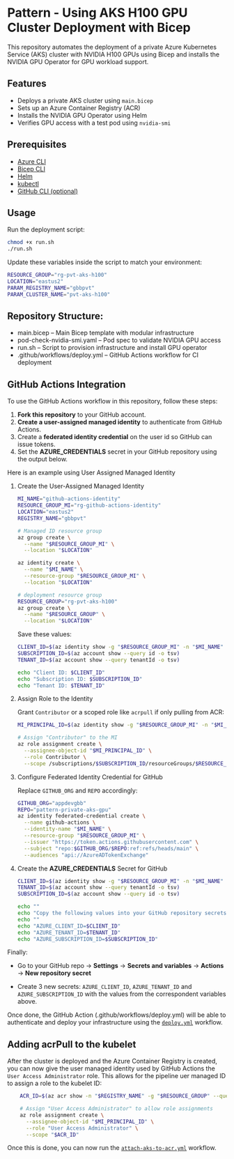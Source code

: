 # Pattern - Using AKS H100 GPU Cluster Deployment with Bicep

This repository automates the deployment of a private Azure Kubernetes Service (AKS) cluster with NVIDIA H100 GPUs using Bicep and installs the NVIDIA GPU Operator for GPU workload support.

## Features

- Deploys a private AKS cluster using `main.bicep`
- Sets up an Azure Container Registry (ACR)
- Installs the NVIDIA GPU Operator using Helm
- Verifies GPU access with a test pod using `nvidia-smi`

## Prerequisites

- [Azure CLI](https://learn.microsoft.com/en-us/cli/azure/)
- [Bicep CLI](https://learn.microsoft.com/en-us/azure/azure-resource-manager/bicep/install)
- [Helm](https://helm.sh/)
- [kubectl](https://kubernetes.io/docs/tasks/tools/)
- [GitHub CLI (optional)](https://cli.github.com/)

## Usage

Run the deployment script:

```bash
chmod +x run.sh
./run.sh
```

Update these variables inside the script to match your environment:

```bash
RESOURCE_GROUP="rg-pvt-aks-h100"
LOCATION="eastus2"
PARAM_REGISTRY_NAME="gbbpvt"
PARAM_CLUSTER_NAME="pvt-aks-h100"
```

## Repository Structure:

- main.bicep – Main Bicep template with modular infrastructure
- pod-check-nvidia-smi.yaml – Pod spec to validate NVIDIA GPU access
- run.sh – Script to provision infrastructure and install GPU operator
- .github/workflows/deploy.yml – GitHub Actions workflow for CI deployment

## GitHub Actions Integration

To use the GitHub Actions workflow in this repository, follow these steps:

1. **Fork this repository** to your GitHub account.
1. **Create a user-assigned managed identity** to authenticate from GitHub Actions.
1. Create a **federated identity credential** on the user id so GitHub can issue tokens.
1. Set the **AZURE_CREDENTIALS** secret in your GitHub repository using the output below.

Here is an example using User Assigned Managed Identity

1. Create the User-Assigned Managed Identity

    ```bash
    MI_NAME="github-actions-identity"
    RESOURCE_GROUP_MI="rg-github-actions-identity"
    LOCATION="eastus2"
    REGISTRY_NAME="gbbpvt"
    
    # Managed ID resource group
    az group create \
      --name "$RESOURCE_GROUP_MI" \
      --location "$LOCATION"

    az identity create \
      --name "$MI_NAME" \
      --resource-group "$RESOURCE_GROUP_MI" \
      --location "$LOCATION"

    # deployment resource group
    RESOURCE_GROUP="rg-pvt-aks-h100"
    az group create \
      --name "$RESOURCE_GROUP" \
      --location "$LOCATION"
    ```

    Save these values:

    ```bash
    CLIENT_ID=$(az identity show -g "$RESOURCE_GROUP_MI" -n "$MI_NAME" --query clientId -o tsv)
    SUBSCRIPTION_ID=$(az account show --query id -o tsv)
    TENANT_ID=$(az account show --query tenantId -o tsv)
    
    echo "Client ID: $CLIENT_ID"
    echo "Subscription ID: $SUBSCRIPTION_ID"
    echo "Tenant ID: $TENANT_ID"
    ```

1. Assign Role to the Identity

    Grant `Contributor` or a scoped role like `acrpull` if only pulling from ACR:

    ```bash
    MI_PRINCIPAL_ID=$(az identity show -g "$RESOURCE_GROUP_MI" -n "$MI_NAME" --query principalId -o tsv)
    
    # Assign "Contributor" to the MI
    az role assignment create \
      --assignee-object-id "$MI_PRINCIPAL_ID" \
      --role Contributor \
      --scope /subscriptions/$SUBSCRIPTION_ID/resourceGroups/$RESOURCE_GROUP
    ```

1. Configure Federated Identity Credential for GitHub

    Replace `GITHUB_ORG` and `REPO` accordingly:

    ```bash
    GITHUB_ORG="appdevgbb"
    REPO="pattern-private-aks-gpu"
    az identity federated-credential create \
      --name github-actions \
      --identity-name "$MI_NAME" \
      --resource-group "$RESOURCE_GROUP_MI" \
      --issuer "https://token.actions.githubusercontent.com" \
      --subject "repo:$GITHUB_ORG/$REPO:ref:refs/heads/main" \
      --audiences "api://AzureADTokenExchange"
    ```

1. Create the **AZURE_CREDENTIALS** Secret for GitHub

    ```bash
    CLIENT_ID=$(az identity show -g "$RESOURCE_GROUP_MI" -n "$MI_NAME" --query clientId -o tsv)
    TENANT_ID=$(az account show --query tenantId -o tsv)
    SUBSCRIPTION_ID=$(az account show --query id -o tsv)
    
    echo ""
    echo "Copy the following values into your GitHub repository secrets:"
    echo ""
    echo "AZURE_CLIENT_ID=$CLIENT_ID"
    echo "AZURE_TENANT_ID=$TENANT_ID"
    echo "AZURE_SUBSCRIPTION_ID=$SUBSCRIPTION_ID"
    ```

Finally:

* Go to your GitHub repo → **Settings** → **Secrets and variables** → **Actions** → **New repository secret**

* Create 3 new secrets: `AZURE_CLIENT_ID`, `AZURE_TENANT_ID` and `AZURE_SUBSCRIPTION_ID` with the values from the correspondent variables above.

Once done, the GitHub Action (.github/workflows/deploy.yml) will be able to authenticate and deploy your infrastructure using the [`deploy.yml`](.github/workflows/deploy.yml) workflow.

## Adding acrPull to the kubelet

After the cluster is deployed and the Azure Container Registry is created, you can now give the user managed identity used by GitHub Actions the `User Access Administrator` role. This allows for the pipeline uer managed ID to assign a role to the kubelet ID:

```bash
    ACR_ID=$(az acr show -n "$REGISTRY_NAME" -g "$RESOURCE_GROUP" --query id -o tsv)

    # Assign "User Access Administrator" to allow role assignments
    az role assignment create \
      --assignee-object-id "$MI_PRINCIPAL_ID" \
      --role "User Access Administrator" \
      --scope "$ACR_ID"
```

Once this is done, you can now run the [`attach-aks-to-acr.yml`](.github/workflows/attach-aks-to-acr.yml) workflow.